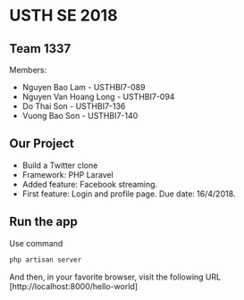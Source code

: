 # USTH SE 2018 

## Team 1337

Members:
* Nguyen Bao Lam - USTHBI7-089
* Nguyen Van Hoang Long - USTHBI7-094
* Do Thai Son - USTHBI7-136
* Vuong Bao Son - USTHBI7-140

## Our Project
* Build a Twitter clone
* Framework: PHP Laravel
* Added feature: Facebook streaming.
* First feature: Login and profile page. Due date: 16/4/2018.

## Run the app
Use command
```bash
php artisan server
```
And then, in your favorite browser, visit the following URL [http://localhost:8000/hello-world]
